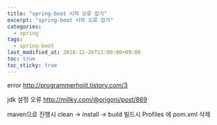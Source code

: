 ```yaml
---
title: "spring-boot 시작 오류 잡기"
excerpt: "spring-boot 시작 오류 잡기"
categories:
  - spring
tags:
  - spring-boot
last_modified_at: 2018-12-26T13:00:00+09:00
toc: true
toc_sticky: true
---
```


error
http://programmerhoiit.tistory.com/3

jdk 설정 오류
http://millky.com/@origoni/post/869

maven으로 진행시
clean -> install -> build
빌드시 Profiles 에 pom.xml 삭제
